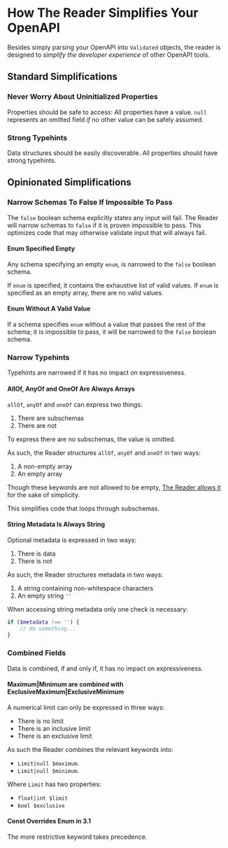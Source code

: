 # How The Reader Simplifies Your OpenAPI

Besides simply parsing your OpenAPI into `Validated` objects,
the reader is designed to _simplify the developer experience_ of other OpenAPI tools.

## Standard Simplifications

### Never Worry About Uninitialized Properties
Properties should be safe to access:
All properties have a value.
`null` represents an omitted field _if_ no other value can be safely assumed.

### Strong Typehints
Data structures should be easily discoverable.
All properties should have strong typehints.

## Opinionated Simplifications

### Narrow Schemas To False If Impossible To Pass
The `false` boolean schema explicitly states any input will fail.
The Reader will narrow schemas to `false` if it is proven impossible to pass.
This optimizes code that may otherwise validate input that will always fail.

#### Enum Specified Empty
Any schema specifying an empty `enum`, is narrowed to the `false` boolean schema.

If `enum` is specified, it contains the exhaustive list of valid values.
If `enum` is specified as an empty array, there are no valid values.

#### Enum Without A Valid Value
If a schema specifies `enum` without a value that passes the rest of the schema; 
it is impossible to pass, it will be narrowed to the `false` boolean schema.

### Narrow Typehints
Typehints are narrowed if it has no impact on expressiveness.

#### AllOf, AnyOf and OneOf Are Always Arrays

`allOf`, `anyOf` and `oneOf` can express two things:
1. There are subschemas
2. There are not

To express there are no subschemas, the value is omitted.

As such, the Reader structures `allOf`, `anyOf` and `oneOf` in two ways:
1. A non-empty array
2. An empty array

Though these keywords are not allowed to be empty,
[The Reader allows it](validation-deviations.md#allof-anyof-and-oneof-can-be-empty)
for the sake of simplicity.

This simplifies code that loops through subschemas.

#### String Metadata Is Always String

Optional metadata is expressed in two ways:
1. There is data
2. There is not

As such, the Reader structures metadata in two ways:
1. A string containing non-whitespace characters
2. An empty string `''`

When accessing string metadata only one check is necessary:

```php
if ($metadata !== '') {
    // do something...
}
```

### Combined Fields
Data is combined, if and only if, it has no impact on expressiveness.

#### Maximum|Minimum are combined with ExclusiveMaximum|ExclusiveMinimum

[//]: # (TODO explain how they are combined for 3.0 and in 3.1 we take the more restrictive keyword)

A numerical limit can only be expressed in three ways:
- There is no limit
- There is an inclusive limit
- There is an exclusive limit

As such the Reader combines the relevant keywords into:
- `Limit|null $maximum`. 
- `Limit|null $minimum`.

Where `Limit` has two properties:
- `float|int $limit` 
- `bool $exclusive`

#### Const Overrides Enum in 3.1

[//]: # (TODO Flesh out a bit)

The more restrictive keyword takes precedence.
